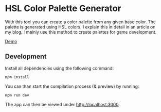 # HSL Color Palette Generator

With this tool you can create a color palette from any given base color. The
palette is generated using HSL colors. I explain this in detail in an article 
on my blog. I mainly use this method to create palettes for game development.

[Demo](https://aureola.codes/demos/hsl-color-palette-generator)

## Development

Install all dependencies using the following command:

```bash
npm install
```

You can than start the compilation process (& preview) by running:

```bash
npm run dev
```

The app can then be viewed under [http://localhost:3000](http://localhost:3000).

